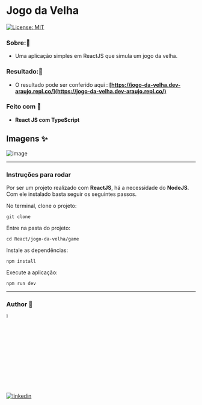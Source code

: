 
# Jogo da Velha
[![License: MIT](https://img.shields.io/badge/License-MIT-yellow.svg)](https://opensource.org/licenses/MIT) 


### Sobre::memo:
 - Uma aplicação simples em ReactJS que simula um jogo da velha. 


### Resultado:🎨
 - O resultado pode ser conferido aqui : **[https://jogo-da-velha.dev-araujo.repl.co/](https://jogo-da-velha.dev-araujo.repl.co/)**

### Feito com 🔨
- **React JS com TypeScript**


## Imagens ✨

![image](https://user-images.githubusercontent.com/97068163/174317766-951b6734-988d-4b4b-9cf2-b034925d263b.png)
 
 -----

### Instruções para rodar
Por ser um projeto realizado com **ReactJS**, há a necessidade do **NodeJS**. Com ele instalado basta seguir os seguintes passos.

No terminal, clone o projeto:
```
git clone 
```

Entre na pasta do projeto:
```
cd React/jogo-da-velha/game
```

Instale as dependências:
```
npm install
```

Execute a aplicação:
```
npm run dev 
```
----

### Author 👷

<img src="https://user-images.githubusercontent.com/97068163/149033991-781bf8b6-4beb-445a-913c-f05a76a28bfc.png" width="5%" alt="caricatura do autor desse repositório"/>

[![linkedin](https://img.shields.io/badge/LinkedIn-0077B5?style=for-the-badge&logo=linkedin&logoColor=white)](https://www.linkedin.com/in/araujocode/)

